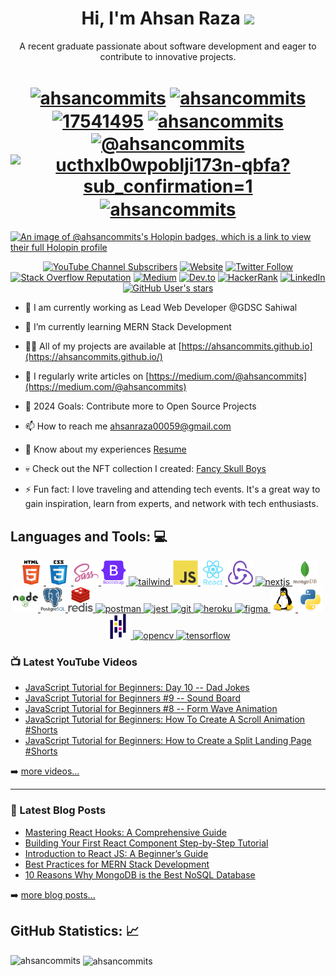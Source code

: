 <!-- Title -->
<h1 align="center">Hi, I'm Ahsan Raza  
  <img src="https://raw.githubusercontent.com/iampavangandhi/iampavangandhi/master/gifs/Hi.gif" 
       width="30px">
  </h1>

<!-- Quote -->
<p align="center">A recent graduate passionate about software development and eager to contribute to innovative projects.</p>
  
  <!-- Social Network -->
<h1 align="center">
<!-- <a href="https://dev.to/ahsancommits" target="blank"><img align="center" src="https://raw.githubusercontent.com/rahuldkjain/github-profile-readme-generator/master/src/images/icons/Social/devto.svg" alt="ahsancommits" height="30" width="40" /></a> -->
<a href="https://twitter.com/ahsancommits" target="blank"><img align="center" src="https://raw.githubusercontent.com/rahuldkjain/github-profile-readme-generator/master/src/images/icons/Social/twitter.svg" alt="ahsancommits" height="30" width="40" /></a>
<a href="https://linkedin.com/in/ahsancommits" target="blank"><img align="center" src="https://raw.githubusercontent.com/rahuldkjain/github-profile-readme-generator/master/src/images/icons/Social/linked-in-alt.svg" alt="ahsancommits" height="30" width="40" /></a>
<a href="https://stackoverflow.com/users/17541495" target="blank"><img align="center" src="https://raw.githubusercontent.com/rahuldkjain/github-profile-readme-generator/master/src/images/icons/Social/stack-overflow.svg" alt="17541495" height="30" width="40" /></a>
<a href="https://instagram.com/ahsancommits" target="blank"><img align="center" src="https://raw.githubusercontent.com/rahuldkjain/github-profile-readme-generator/master/src/images/icons/Social/instagram.svg" alt="ahsancommits" height="30" width="40" /></a>
<a href="https://medium.com/@ahsancommits" target="blank"><img align="center" src="https://raw.githubusercontent.com/rahuldkjain/github-profile-readme-generator/master/src/images/icons/Social/medium.svg" alt="@ahsancommits" height="30" width="40" /></a>
<a href="https://www.youtube.com/channel/ucthxlb0wpoblji173n-qbfa?sub_confirmation=1" target="blank"><img align="center" src="https://raw.githubusercontent.com/rahuldkjain/github-profile-readme-generator/master/src/images/icons/Social/youtube.svg" alt="ucthxlb0wpoblji173n-qbfa?sub_confirmation=1" height="30" width="40" /></a>
<a href="https://www.hackerrank.com/ahsancommits" target="blank"><img align="center" src="https://raw.githubusercontent.com/rahuldkjain/github-profile-readme-generator/master/src/images/icons/Social/hackerrank.svg" alt="ahsancommits" height="30" width="40" /></a>
</h1>

<!-- Background -->

[![An image of @ahsancommits's Holopin badges, which is a link to view their full Holopin profile](https://holopin.me/ahsancommits)](https://holopin.io/@ahsancommits)

<div align="center">

[![YouTube Channel Subscribers](https://img.shields.io/youtube/channel/subscribers/UCthxlb0WpObljI173N-QbfA?logo=youtube&logoColor=red&style=for-the-badge)][youtube]
[![Website](https://img.shields.io/website?label=ahsancommits.github.io&style=for-the-badge&url=https%3A%2F%2Fahsancommits.github.io)](https://ahsancommits.github.io)
[![Twitter Follow](https://img.shields.io/twitter/follow/ahsancommits?color=1DA1F2&label=Follow%20%40ahsancommits&logo=twitter&style=for-the-badge)](https://twitter.com/ahsancommits)
[![Stack Overflow Reputation](https://img.shields.io/stackexchange/stackoverflow/r/17541495?color=FE7A16&label=Stack%20Overflow%20Reputation&logo=stackoverflow&style=for-the-badge)](https://stackoverflow.com/users/17541495/ahsan-raza)
[![Medium](https://img.shields.io/badge/Medium-ahsancommits-black?style=for-the-badge&logo=medium)](https://medium.com/@ahsancommits)
[![Dev.to](https://img.shields.io/badge/Dev.to-ahsancommits-black?style=for-the-badge&logo=dev.to)](https://dev.to/ahsancommits)
[![HackerRank](https://img.shields.io/badge/HackerRank-ahsancommits-black?style=for-the-badge&logo=hackerrank&color=00EA64)](https://www.hackerrank.com/ahsancommits)
[![LinkedIn](https://img.shields.io/badge/LinkedIn-ahsancommits-black?style=for-the-badge&logo=linkedin&color=1976D2)](https://linkedin.com/in/ahsancommits)
[![GitHub User's stars](https://img.shields.io/github/stars/AhsanCommits?affiliations=OWNER%2CCOLLABORATOR&color=181717&label=Star%20%40AhsanCommits&logo=github&style=for-the-badge)](https://github.com/ahsancommits)

</div>

- 🔭 I am currently working as Lead Web Developer @GDSC Sahiwal

- 🌱 I’m currently learning MERN Stack Development

- 👨‍💻 All of my projects are available at [https://ahsancommits.github.io](https://ahsancommits.github.io/)

- 📝 I regularly write articles on [https://medium.com/@ahsancommits](https://medium.com/@ahsancommits)

- 🥅 2024 Goals: Contribute more to Open Source Projects

- 📫 How to reach me ahsanraza00059@gmail.com

- 📄 Know about my experiences [Resume](https://drive.google.com/file/d/1yrFXNhT3ZJVAeaobMlXwTimQW3-42dS7/view?usp=sharing)

- 💀 Check out the NFT collection I created: [Fancy Skull Boys](https://opensea.io/collection/fancyskullboys)

- ⚡ Fun fact: I love traveling and attending tech events. It's a great way to gain inspiration, learn from experts, and network with tech enthusiasts.

<!-- Technical Skills -->

<h2 align="left"><strong>Languages and Tools: 💻</strong></h2>
<p align="center"> 
<a href="https://www.w3.org/html/" target="_blank" rel="noreferrer"> <img src="https://raw.githubusercontent.com/devicons/devicon/master/icons/html5/html5-original-wordmark.svg" alt="html5" width="40" height="40"/> </a>
<a href="https://www.w3schools.com/css/" target="_blank" rel="noreferrer"> <img src="https://raw.githubusercontent.com/devicons/devicon/master/icons/css3/css3-original-wordmark.svg" alt="css3" width="40" height="40"/> </a>
<a href="https://sass-lang.com" target="_blank" rel="noreferrer"> <img src="https://raw.githubusercontent.com/devicons/devicon/master/icons/sass/sass-original.svg" alt="sass" width="40" height="40"/> </a> 
<a href="https://getbootstrap.com" target="_blank" rel="noreferrer"> <img src="https://raw.githubusercontent.com/devicons/devicon/master/icons/bootstrap/bootstrap-plain-wordmark.svg" alt="bootstrap" width="40" height="40"/> </a> 
<a href="https://tailwindcss.com/" target="_blank" rel="noreferrer"> <img src="https://www.vectorlogo.zone/logos/tailwindcss/tailwindcss-icon.svg" alt="tailwind" width="40" height="40"/> </a>
<a href="https://developer.mozilla.org/en-US/docs/Web/JavaScript" target="_blank" rel="noreferrer"> <img src="https://raw.githubusercontent.com/devicons/devicon/master/icons/javascript/javascript-original.svg" alt="javascript" width="40" height="40"/> </a>
<a href="https://reactjs.org/" target="_blank" rel="noreferrer"> <img src="https://raw.githubusercontent.com/devicons/devicon/master/icons/react/react-original-wordmark.svg" alt="react" width="40" height="40"/> </a>
<a href="https://redux.js.org" target="_blank" rel="noreferrer"> <img src="https://raw.githubusercontent.com/devicons/devicon/master/icons/redux/redux-original.svg" alt="redux" width="40" height="40"/> </a> 
<a href="https://nextjs.org/" target="_blank" rel="noreferrer"> <img src="https://cdn.worldvectorlogo.com/logos/nextjs-2.svg" alt="nextjs" width="40" height="40"/> </a>
<a href="https://www.mongodb.com/" target="_blank" rel="noreferrer"> <img src="https://raw.githubusercontent.com/devicons/devicon/master/icons/mongodb/mongodb-original-wordmark.svg" alt="mongodb" width="40" height="40"/> </a>
<a href="https://nodejs.org" target="_blank" rel="noreferrer"> <img src="https://raw.githubusercontent.com/devicons/devicon/master/icons/nodejs/nodejs-original-wordmark.svg" alt="nodejs" width="40" height="40"/> </a>
<a href="https://www.postgresql.org" target="_blank" rel="noreferrer"> <img src="https://raw.githubusercontent.com/devicons/devicon/master/icons/postgresql/postgresql-original-wordmark.svg" alt="postgresql" width="40" height="40"/> </a>
<a href="https://redis.io" target="_blank" rel="noreferrer"> <img src="https://raw.githubusercontent.com/devicons/devicon/master/icons/redis/redis-original-wordmark.svg" alt="redis" width="40" height="40"/> </a>
<a href="https://postman.com" target="_blank" rel="noreferrer"> <img src="https://www.vectorlogo.zone/logos/getpostman/getpostman-icon.svg" alt="postman" width="40" height="40"/> </a>
<a href="https://jestjs.io" target="_blank" rel="noreferrer"> <img src="https://www.vectorlogo.zone/logos/jestjsio/jestjsio-icon.svg" alt="jest" width="40" height="40"/> </a>
<a href="https://git-scm.com/" target="_blank" rel="noreferrer"> <img src="https://www.vectorlogo.zone/logos/git-scm/git-scm-icon.svg" alt="git" width="40" height="40"/> </a> 
<a href="https://heroku.com" target="_blank" rel="noreferrer"> <img src="https://www.vectorlogo.zone/logos/heroku/heroku-icon.svg" alt="heroku" width="40" height="40"/> </a>
<a href="https://www.figma.com/" target="_blank" rel="noreferrer"> <img src="https://www.vectorlogo.zone/logos/figma/figma-icon.svg" alt="figma" width="40" height="40"/> </a><a href="https://www.linux.org/" target="_blank" rel="noreferrer"> <img src="https://raw.githubusercontent.com/devicons/devicon/master/icons/linux/linux-original.svg" alt="linux" width="40" height="40"/> </a>
<a href="https://www.python.org" target="_blank" rel="noreferrer"> <img src="https://raw.githubusercontent.com/devicons/devicon/master/icons/python/python-original.svg" alt="python" width="40" height="40"/> </a> 
<a href="https://pandas.pydata.org/" target="_blank" rel="noreferrer"> <img src="https://raw.githubusercontent.com/devicons/devicon/2ae2a900d2f041da66e950e4d48052658d850630/icons/pandas/pandas-original.svg" alt="pandas" width="40" height="40"/> </a> 
<a href="https://opencv.org/" target="_blank" rel="noreferrer"> <img src="https://www.vectorlogo.zone/logos/opencv/opencv-icon.svg" alt="opencv" width="40" height="40"/> </a> <a href="https://www.tensorflow.org" target="_blank" rel="noreferrer"> <img src="https://www.vectorlogo.zone/logos/tensorflow/tensorflow-icon.svg" alt="tensorflow" width="40" height="40"/> </a> </p>

### 📺 Latest YouTube Videos

<!-- YOUTUBE:START -->
- [JavaScript Tutorial for Beginners: Day 10 -- Dad Jokes](https://www.youtube.com/watch?v=q4wTFvDynGo)
- [JavaScript Tutorial for Beginners #9 -- Sound Board](https://www.youtube.com/watch?v=-631l3aSQLs)
- [JavaScript Tutorial for Beginners #8 -- Form Wave Animation](https://www.youtube.com/watch?v=0Ocysvy8Nwc)
- [JavaScript Tutorial for Beginners: How To Create A Scroll Animation #Shorts](https://www.youtube.com/watch?v=76YeWtCHRm4)
- [JavaScript Tutorial for Beginners: How to Create a Split Landing Page #Shorts](https://www.youtube.com/watch?v=PK-uozqB6ZA)
<!-- YOUTUBE:END -->

➡️ [more videos...](https://youtube.com/@programmingwithahsan5846)

---

### 📕 Latest Blog Posts

<!-- BLOG-POST-LIST:START -->

- [Mastering React Hooks: A Comprehensive Guide](https://javascript.plainenglish.io/mastering-react-hooks-a-comprehensive-guide-cd5aead5bef6?source=rss-164c58efef7e------2)
- [Building Your First React Component Step-by-Step Tutorial](https://javascript.plainenglish.io/building-your-first-react-component-step-by-step-tutorial-7a2ed4c04591?source=rss-164c58efef7e------2)
- [Introduction to React JS: A Beginner’s Guide](https://medium.com/@ahsancommits/introduction-to-react-js-a-beginners-guide-b6e658f6cbee?source=rss-164c58efef7e------2)
- [Best Practices for MERN Stack Development](https://medium.com/@ahsancommits/best-practices-for-mern-stack-development-32b0dffc3e66?source=rss-164c58efef7e------2)
- [10 Reasons Why MongoDB is the Best NoSQL Database](https://medium.com/@ahsancommits/10-reasons-why-mongodb-is-the-best-nosql-database-17ad10e4319f?source=rss-164c58efef7e------2)
<!-- BLOG-POST-LIST:END -->

➡️ [more blog posts...](https://www.linkedin.com/newsletters/7048174900578066432/)

<!-- GitHub Stats -->
<h2 align="left"><strong>GitHub Statistics: 📈
  </strong>
</h2>
    
<p><img align="left" src="https://github-readme-stats.vercel.app/api/top-langs?username=ahsancommits&show_icons=true&locale=en" alt="ahsancommits" /></p>

<p>&nbsp;<img align="center" src="https://github-readme-stats.vercel.app/api?username=ahsancommits&show_icons=true&locale=en" alt="ahsancommits" /></p>

[jsplaylist]: https://www.youtube.com/playlist?list=PLYshsQG2r6mQXxD0DUAaWkT_FrV7PSIGw
[youtube]: https://www.youtube.com/channel/UCthxlb0WpObljI173N-QbfA?sub_confirmation=1
